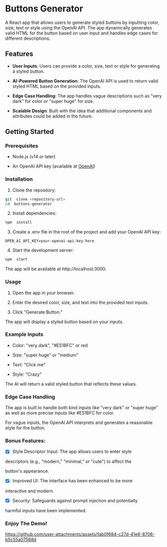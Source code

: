 # Buttons Generator

A React app that allows users to generate styled buttons by inputting color, size, text or style using the OpenAI API. The app dynamically generates valid HTML for the button based on user input and handles edge cases for different descriptions.

## Features

- **User Inputs**: Users can provide a color, size, text or style for generating a styled button.

- **AI-Powered Button Generation**: The OpenAI API is used to return valid styled HTML based on the provided inputs.

- **Edge Case Handling**: The app handles vague descriptions such as "very dark" for color or "super huge" for size.

- **Scalable Design**: Built with the idea that additional components and attributes could be added in the future.

## Getting Started

### Prerequisites

- Node.js (v14 or later)

- An OpenAI API key (available at [OpenAI](https://openai.com))

### Installation

1. Clone the repository:

```bash
git  clone <repository-url>
cd  buttons-generator
```

2. Install dependencies:

```bash
npm  install
```

3. Create a .env file in the root of the project and add your OpenAI API key:

```
OPEN_AI_API_KEY=your-openai-api-key-here
```

4. Start the development server:

```bash
npm  start
```

The app will be available at http://localhost:3000.

### Usage

1. Open the app in your browser.

2. Enter the desired color, size, and text into the provided text inputs.

3. Click "Generate Button."

The app will display a styled button based on your inputs.

### Example Inputs

- Color: "very dark", "#E51BFC" or red

- Size: "super huge" or "medium"

- Text: "Click me"

- Style: "Crazy"

The AI will return a valid styled button that reflects these values.

### Edge Case Handling

The app is built to handle both kind inputs like "very dark" or "super huge" as well as more precise inputs like #E51BFC for color.

For vague inputs, the OpenAI API interprets and generates a reasonable style for the button.

### Bonus Features:

- [x] Style Descriptor Input: The app allows users to enter style

descriptors (e.g., "modern," "minimal," or "cute") to affect the

button's appearance.

- [x] Improved UI: The interface has been enhanced to be more

interactive and modern.

- [x] Security: Safeguards against prompt injection and potentially

harmful inputs have been implemented.


### Enjoy The Demo!


https://github.com/user-attachments/assets/fab0f684-c27d-41e6-8706-b5c55a07568d

